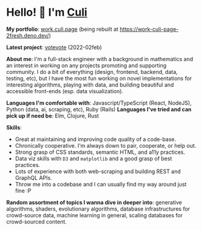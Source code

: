 # Hello! 👋 I'm [Culi](https://culi.page/)

**My portfolio**: [work.culi.page](https://work.culi.page/) (being rebuilt at https://work-culi-page-2fresh.deno.dev/)

**Latest project**: [votevote](https://votevote.page/) (2022-02feb)

**About me**: I'm a full-stack engineer with a background in mathematics and an interest in working on any projects promoting and supporting community. I do a bit of everything (design, frontend, backend, data, testing, etc), but I have the most fun working on novel implementations for interesting algorithms, playing with data, and building beautiful and accessible front-ends (esp. data visualization).

**Languages I'm comfortable with**: Javascript/TypeScript (React, NodeJS), Python (data, ai, scraping, etc), Ruby (Rails)
**Languages I've tried and can pick up if need be**: Elm, Clojure, Rust

**Skills**: 
- Great at maintaining and improving code quality of a code-base. 
- Chronically cooperative. I'm always down to pair, cooperate, or help out. 
- Strong grasp of CSS standards, semantic HTML, and a11y practices. 
- Data viz skills with `D3` and `matplotlib` and a good grasp of best practices. 
- Lots of experience with both web-scraping and building REST and GraphQL APIs. 
- Throw me into a codebase and I can usually find my way around just fine :P 

**Random assortment of topics I wanna dive in deeper into**: generative algorithms, shaders, evolutionary algorithms, database infrastructures for crowd-source data, machine learning in general, scaling databases for crowd-sourced content. 
